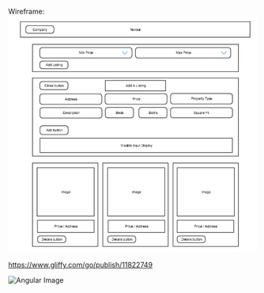Wireframe:
![Wireframe Image](docs/images/angular_house_wireFrame.png?raw=true)

https://www.gliffy.com/go/publish/11822749
<script src="https://www.gliffy.com/diagramEmbed.js" type="text/javascript"></script>
<script type="text/javascript"> gliffy_did = "11822749"; embedGliffy(); </script>


![Angular Image](https://i.ytimg.com/i/bn1OgGei-DV7aSRo_HaAiw/mq1.jpg?raw=true)
